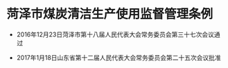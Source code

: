 # 菏泽市煤炭清洁生产使用监督管理条例

- 2016年12月23日菏泽市第十八届人民代表大会常务委员会第三十七次会议通过

- 2017年1月18日山东省第十二届人民代表大会常务委员会第二十五次会议批准

<!-- INFO END -->
